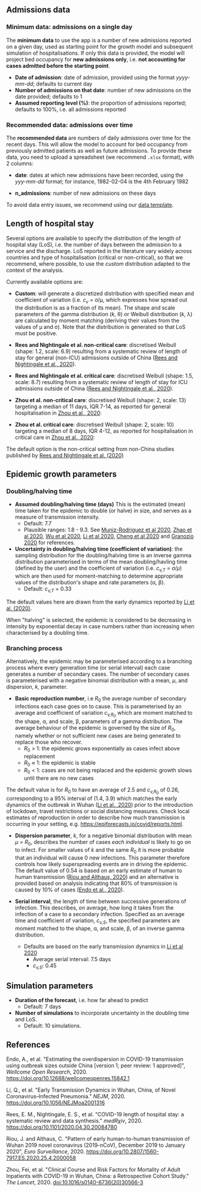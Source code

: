 
## Admissions data

### Minimum data: admissions on a single day

The **minimum data** to use the app is a number of new admissions reported on a
given day, used as starting point for the growth model and subsequent simulation
of hospitalisations. If only this data is provided, the model will project bed
occupancy for **new admissions only**, i.e. **not accounting for cases admitted
before the starting point**.

* **Date of admission**: date of admission, provided using the format
  *yyyy-mm-dd*; defaults to current day
* **Number of admissions on that date**: number of new admissions on the date
  provided; defaults to 1
* **Assumed reporting level (%)**: the proportion of admissions reported;
  defaults to 100%, i.e. all admissions reported

 
### Recommended data: admissions over time

The **recommended data** are numbers of daily admissions over time for the
recent days. This will allow the model to account for bed occupancy from
previously admitted patients as well as future admissions. To provide these
data, you need to upload a spreadsheet (we recommend `.xlsx` format), with 2
columns:

* **date**: dates at which new admissions have been recorded, using the
  *yyy-mm-dd* format; for instance, 1982-02-04 is the 4th February 1982
  
* **n_admissions**: number of new admissions on these days

To avoid data entry issues, we recommend using our 
<a href="https://github.com/thibautjombart/covid19_bed_occupancy/blob/master/app/extra/data_model.xlsx?raw=true"> data template</a>.


 

## Length of hospital stay

Several options are available to specify the distribution of the length of
hospital stay (LoS), i.e. the number of days between the admission to a service
and the discharge. LoS reported in the literature vary widely across countries
and type of hospitalisation (critical or non-critical), so that we recommend,
where possible, to use the *custom* distribution adapted to the context of the
analysis.

Currently available options are:

* **Custom**: will generate a discretized distribution with specified mean and
  coefficient of variation (i.e. <i>c<sub>v</sub></i> = &sigma;/&mu;, which expresses how spread out the
  distribution is as a fraction of its mean). The shape and scale parameters of
  the gamma distribution (_k_,  &theta;) or Weibull distribution (_k_,  &lambda;) are calculated by moment matching (deriving their 
  values from the values of &mu; and &sigma;). Note that the distribution is generated so that LoS
  must be positive.

* **Rees and Nightingale et al. non-critical care**: discretised Weibull (shape: 1.2, scale: 6.9) resulting from a systematic review of length of stay for general (non-ICU) admissions outside of China ([Rees and Nightingale et al., 2020](https://doi.org/10.1101/2020.04.30.20084780)).

* **Rees and Nightingale et al. critical care**: discretised Weibull (shape: 1.5, scale: 8.7) resulting from a systematic review of length of stay for ICU admissions outside of China ([Rees and Nightingale et al., 2020](https://doi.org/10.1101/2020.04.30.20084780)).

* **Zhou et al. non-critical care**: discretised Weibull (shape: 2, scale: 13) targeting a median of 11
    days, IQR 7-14, as reported for general hospitalisation in <a
	href="https://www.thelancet.com/journals/lancet/article/PIIS0140-6736(20)30566-3/fulltext">Zhou
	et al., 2020</a>:


* **Zhou et al. critical care**: discretised Weibull (shape: 2, scale: 10) targeting a median of 8
    days, IQR 4-12, as reported for hospitalisation in critical care in <a
	href="https://www.thelancet.com/journals/lancet/article/PIIS0140-6736(20)30566-3/fulltext">Zhou
	et al., 2020</a>:

The default option is the non-critical setting from non-China studies published by [Rees and Nightingale et al.  (2020)](https://doi.org/10.1101/2020.04.30.20084780)
  
## Epidemic growth parameters

### Doubling/halving time

* **Assumed doubling/halving time (days)** This is the estimated (mean) time taken for the epidemic to double (or halve) in size, and serves as a measure of transmission intensity.
    + Default: 7.7
    + Plausible ranges: 1.8 - 9.3. See [Muniz-Rodriguez et al 2020](https://doi.org/10.3201/eid2608.200219), [Zhao et al 2020](https://www.medrxiv.org/content/medrxiv/early/2020/02/29/2020.02.26.20028449.full.pdf), [Wu et al 2020](https://www.nature.com/articles/s41591-020-0822-7), [Li et al 2020](https://www.nejm.org/doi/full/10.1056/NEJMoa2001316), [Cheng et al 2020](https://link.springer.com/content/pdf/10.1007/s15010-020-01401-y.pdf) and [Granozio 2020](https://arxiv.org/ftp/arxiv/papers/2003/2003.08661.pdf) for references. 
* **Uncertainty in doubling/halving time (coefficient of variation)**: the sampling
  distribution for the doubling/halving time is an inverse gamma distribution
  parameterised in terms of the mean doubling/havling time (defined by the user) and the
  coefficient of variation (i.e. <i>c<sub>v,T</sub> = &sigma;/&mu;</i>) which are then used for moment-matching
  to determine appropriate values of the distribution's shape and rate parameters (&alpha;, &beta;).
    + Default: <i>c<sub>v,T</sub></i> = 0.33

The default values here are drawn from the early dynamics reported by <a href="https://www.nejm.org/doi/full/10.1056/NEJMoa2001316">Li et al. (2020)</a>.

When "halving" is selected, the epidemic is considered to be decreasing in intensity by exponential decay in case numbers rather than increasing when characterised by a doubling time.

### Branching process

Alternatively, the epidemic may be parameterised according to a branching process where every generation time (or serial interval) each case generates a number of secondary cases. The number of secondary cases is parameterised with a negative binomial distribution with a mean, <i>&mu;</i>, and dispersion, _k_, parameter.

* **Basic reproduction number**, i.e <i>R</i><sub>0</sub> the average number of secondary infections each case goes on to cause. This is parameterised by an average and coefficient of variation <i>c<sub>v,R<sub>0</sub></sub></i> which are moment matched to the shape, &alpha;, and scale, &beta;, parameters of a gamma distribution. The average behaviour of the epidemic is governed by the size of <i>R</i><sub>0</sub>, namely whether or not sufficient new cases are being generated to replace those who recover.
    - <i>R</i><sub>0</sub> &gt; 1: the epidemic grows exponentially as cases infect above replacement
    - <i>R</i><sub>0</sub> &asymp; 1: the epidemic is stable 
    - <i>R</i><sub>0</sub> &lt; 1: cases are not being replaced and the epidemic growth slows until there are no new cases
    
The default value is for <i>R</i><sub>0</sub> to have an average of 2.5 and <i>c<sub>v,R<sub>0</sub></sub></i> of 0.26, corresponding to a 95% interval of (1.4, 3.9) which matches the early dynamics of the outbreak in Wuhan ([Li et al., 2020](https://doi.org/10.1056/NEJMoa2001316)) prior to the introduction of lockdown, travel restrictions or social distancing measures. Check local estimates of reproduction in order to describe how much transmission is occurring in your setting, e.g. https://epiforecasts.io/covid/reports.html.  

* **Dispersion parameter**, <i>k</i>, for a negative binomial distribution with mean <i>&mu; = R</i><sub>0</sub>, describes the number of cases <i>each individual</i> is likely to go on to infect. For smaller values of <i>k</i> and the same <i>R</i><sub>0</sub> it is more probable that an individual will cause 0 new infections. This parameter therefore controls how likely superspreading events are in driving the epidemic. The default value of 0.54 is based on an early estimate of human to human transmission ([Riou and Althaus, 2020](https://doi.org/10.2807/1560-7917.ES.2020.25.4.2000058)) and an alternative is provided based on analysis indicating that 80% of transmission is caused by 10% of cases ([Endo et al., 2020](https://doi.org/10.12688/wellcomeopenres.15842.1)).

* **Serial interval**, the length of time between successive generations of infection. This describes, on average, how long it takes from the infection of a case to a secondary infection. Specified as an average time and coefficient of variation, <i>c<sub>v,S</sub></i>, the specified parameters are moment matched to the shape, &alpha;, and scale, &beta;, of an inverse gamma distribution.
    * Defaults are based on the early transmission dynamics in [Li et al 2020](https://www.nejm.org/doi/full/10.1056/NEJMoa2001316)
        - Average serial interval: 7.5 days
        - <i>c<sub>v,S</sub></i>: 0.45

## Simulation parameters

* **Duration of the forecast**, i.e. how far ahead to predict
  - Default: 7 days
* **Number of simulations** to incorporate uncertainty in the doubling time and LoS.
  - Default: 10 simulations.




## References

Endo, A., et al. "Estimating the overdispersion in COVID-19 transmission using outbreak sizes outside China [version 1; peer review: 1 approved]", _Wellcome Open Research_, 2020. https://doi.org/10.12688/wellcomeopenres.15842.1

Li, Q., et al. "Early Transmission Dynamics in Wuhan, China, of Novel Coronavirus–Infected Pneumonia." _NEJM_, 2020. https://doi.org/10.1056/NEJMoa2001316

Rees, E. M., Nightingale, E. S., et al. "COVID-19 length of hospital stay: a systematic review and data synthesis." _medR&chi;iv_, 2020. https://doi.org/10.1101/2020.04.30.20084780

Riou, J. and Althaus, C. "Pattern of early human-to-human transmission of Wuhan 2019 novel coronavirus (2019-nCoV), December 2019 to January 2020", _Euro Surveillance_, 2020. https://doi.org/10.2807/1560-7917.ES.2020.25.4.2000058

Zhou, Fei, et al. "Clinical Course and Risk Factors for Mortality of Adult Inpatients with COVID-19 in Wuhan, China: a Retrospective Cohort Study." _The Lancet_, 2020. <a href="https://doi.org/10.1016/s0140-6736(20)30566-3">doi:10.1016/s0140-6736(20)30566-3</a>
